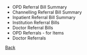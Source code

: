 * OPD Referral Bill Summary
* Channelling Referral Bill Summary
* Inpatient Referral Bill Summary
* Institution Referral Bills
* Doctor Referral Bills
* OPD Referrals - for Items
* Doctor Referrals

[Back](https://github.com/hmislk/hmis/wiki)
